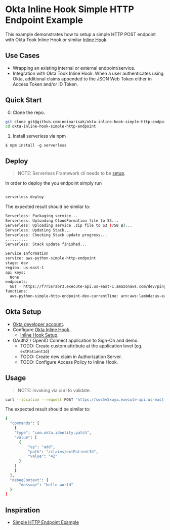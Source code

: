 # Okta Inline Hook Simple HTTP Endpoint Example

This example demonstrates how to setup a simple HTTP POST endpoint with Okta Took Inline Hook or similar [Inline Hook](https://developer.okta.com/docs/concepts/inline-hooks/).

## Use Cases

- Wrapping an existing internal or external endpoint/service.
- Integration with Okta Took Inline Hook. When a user authenticates using Okta, additional claims appended to the JSON Web Token either in Access Token and/or ID Token.

## Quick Start

0. Clone the repo.

```bash
git clone git@github.com:noinarisak/okta-inline-hook-simple-http-endpoint.git
cd okta-inline-hook-simple-http-endpoint
```

1.  Install serverless via npm

```bash=
$ npm install -g serverless
```

## Deploy

> NOTE: Serverless Framework cli needs to be [setup](https://www.serverless.com/framework/docs/).

In order to deploy the you endpoint simply run

```bash

serverless deploy
```

The expected result should be similar to:

```bash
Serverless: Packaging service...
Serverless: Uploading CloudFormation file to S3...
Serverless: Uploading service .zip file to S3 (758 B)...
Serverless: Updating Stack...
Serverless: Checking Stack update progress...
..........
Serverless: Stack update finished...

Service Information
service: aws-python-simple-http-endpoint
stage: dev
region: us-east-1
api keys:
  None
endpoints:
  GET - https://f7r5srabr3.execute-api.us-east-1.amazonaws.com/dev/ping
functions:
  aws-python-simple-http-endpoint-dev-currentTime: arn:aws:lambda:us-east-1:377024778620:function:aws-python-simple-http-endpoint-dev-currentTime
```

## Okta Setup

- [Okta developer account](https://developer.okta.com/).
- Configure [Okta Inline Hook](https://developer.okta.com/docs/concepts/inline-hooks/)..
  - [Inline Hook Setup](https://developer.okta.com/docs/concepts/inline-hooks/#inline-hook-setup).
- OAuth2 / OpenID Connect application to Sign-On and demo.
  - TODO: Create custom attribute at the application level (eg. `extPatientId`)
  - TODO: Create new claim in Authorization Server.
  - TODO: Configure Access Policy to Inline Hook.

## Usage

> NOTE: Invoking via curl to validate.

```bash
curl --location --request POST 'https://swz5v5xuya.execute-api.us-east-1.amazonaws.com/dev/addclaim'
```

The expected result should be similar to:

```bash
{
  "commands": [
    {
    "type": "com.okta.identity.patch",
    "value": [
      {
          "op": "add",
          "path": "/claims/extPatientId",
          "value": "42"
      }
    ]
    }
  ],
  "debugContext": {
      "message": "hello world"
  }
}
```

## Inspiration

- [Simple HTTP Endpoint Example](https://github.com/serverless/examples/tree/master/aws-python-simple-http-endpoint)
